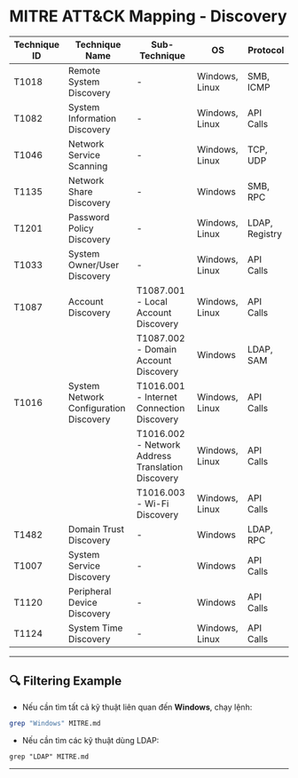 # MITRE ATT&CK Mapping - Discovery  

| Technique ID | Technique Name                     | Sub-Technique                    | OS      | Protocol |
|-------------|-----------------------------------|--------------------------------|--------|----------|
| T1018       | Remote System Discovery           | -                              | Windows, Linux | SMB, ICMP |
| T1082       | System Information Discovery      | -                              | Windows, Linux | API Calls |
| T1046       | Network Service Scanning         | -                              | Windows, Linux | TCP, UDP  |
| T1135       | Network Share Discovery          | -                              | Windows | SMB, RPC |
| T1201       | Password Policy Discovery        | -                              | Windows, Linux | LDAP, Registry |
| T1033       | System Owner/User Discovery      | -                              | Windows, Linux | API Calls |
| T1087       | Account Discovery                | T1087.001 - Local Account Discovery  | Windows, Linux | API Calls |
|             |                                   | T1087.002 - Domain Account Discovery | Windows | LDAP, SAM |
| T1016       | System Network Configuration Discovery | T1016.001 - Internet Connection Discovery | Windows, Linux | API Calls |
|             |                                         | T1016.002 - Network Address Translation Discovery | Windows, Linux | API Calls |
|             |                                         | T1016.003 - Wi-Fi Discovery | Windows, Linux | API Calls |
| T1482       | Domain Trust Discovery           | -                              | Windows | LDAP, RPC |
| T1007       | System Service Discovery         | -                              | Windows | API Calls |
| T1120       | Peripheral Device Discovery      | -                              | Windows | API Calls |
| T1124       | System Time Discovery            | -                              | Windows, Linux | API Calls |

---

## 🔍 Filtering Example
- Nếu cần tìm tất cả kỹ thuật liên quan đến **Windows**, chạy lệnh:
```bash
grep "Windows" MITRE.md
```

- Nếu cần tìm các kỹ thuật dùng LDAP:
```
grep "LDAP" MITRE.md
```

---
